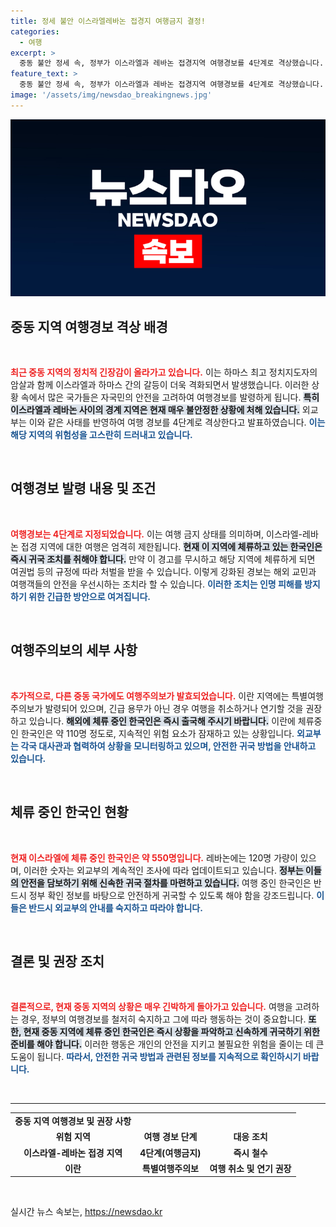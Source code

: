 ```yaml
---
title: 정세 불안 이스라엘레바논 접경지 여행금지 결정!
categories:
  - 여행
excerpt: >
  중동 불안 정세 속, 정부가 이스라엘과 레바논 접경지역 여행경보를 4단계로 격상했습니다. 즉시 철수하지 않으면 법적 처벌까지! 이란에도 특별여행주의보가 발령돼 긴급용무 외 여행은 금지입니다.
feature_text: >
  중동 불안 정세 속, 정부가 이스라엘과 레바논 접경지역 여행경보를 4단계로 격상했습니다. 즉시 철수하지 않으면 법적 처벌까지! 이란에도 특별여행주의보가 발령돼 긴급용무 외 여행은 금지입니다.
image: '/assets/img/newsdao_breakingnews.jpg'
---
```


<p><img src="/assets/img/newsdao_breakingnews.jpg" alt="firstkoreanews 속보" /></p>

<h2 data-ke-size="size26">중동 지역 여행경보 격상 배경</h2>

<p data-ke-size="size16">&nbsp;</p>

<p><b><span style="color: #ee2323;">최근 중동 지역의 정치적 긴장감이 올라가고 있습니다.</span></b> 이는 하마스 최고 정치지도자의 암살과 함께 이스라엘과 하마스 간의 갈등이 더욱 격화되면서 발생했습니다. 이러한 상황 속에서 많은 국가들은 자국민의 안전을 고려하여 여행경보를 발령하게 됩니다. <b><span style="background-color: #21538527;">특히 이스라엘과 레바논 사이의 경계 지역은 현재 매우 불안정한 상황에 처해 있습니다.</span></b> 외교부는 이와 같은 사태를 반영하여 여행 경보를 4단계로 격상한다고 발표하였습니다. <b><span style="color: #1a5490;">이는 해당 지역의 위험성을 고스란히 드러내고 있습니다.</span></b></p>

<p data-ke-size="size16">&nbsp;</p>

<h2 data-ke-size="size26">여행경보 발령 내용 및 조건</h2>

<p data-ke-size="size16">&nbsp;</p>

<p><b><span style="color: #ee2323;">여행경보는 4단계로 지정되었습니다.</span></b> 이는 여행 금지 상태를 의미하며, 이스라엘-레바논 접경 지역에 대한 여행은 엄격히 제한됩니다. <b><span style="background-color: #21538527;">현재 이 지역에 체류하고 있는 한국인은 즉시 귀국 조치를 취해야 합니다.</span></b> 만약 이 경고를 무시하고 해당 지역에 체류하게 되면 여권법 등의 규정에 따라 처벌을 받을 수 있습니다. 이렇게 강화된 경보는 해외 교민과 여행객들의 안전을 우선시하는 조치라 할 수 있습니다. <b><span style="color: #1a5490;">이러한 조치는 인명 피해를 방지하기 위한 긴급한 방안으로 여겨집니다.</span></b></p>

<p data-ke-size="size16">&nbsp;</p>

<h2 data-ke-size="size26">여행주의보의 세부 사항</h2>

<p data-ke-size="size16">&nbsp;</p>

<p><b><span style="color: #ee2323;">추가적으로, 다른 중동 국가에도 여행주의보가 발효되었습니다.</span></b> 이란 지역에는 특별여행주의보가 발령되어 있으며, 긴급 용무가 아닌 경우 여행을 취소하거나 연기할 것을 권장하고 있습니다. <b><span style="background-color: #21538527;">해외에 체류 중인 한국인은 즉시 출국해 주시기 바랍니다.</span></b> 이란에 체류중인 한국인은 약 110명 정도로, 지속적인 위험 요소가 잠재하고 있는 상황입니다. <b><span style="color: #1a5490;">외교부는 각국 대사관과 협력하여 상황을 모니터링하고 있으며, 안전한 귀국 방법을 안내하고 있습니다.</span></b></p>

<p data-ke-size="size16">&nbsp;</p>

<h2 data-ke-size="size26">체류 중인 한국인 현황</h2>

<p data-ke-size="size16">&nbsp;</p>

<p><b><span style="color: #ee2323;">현재 이스라엘에 체류 중인 한국인은 약 550명입니다.</span></b> 레바논에는 120명 가량이 있으며, 이러한 숫자는 외교부의 계속적인 조사에 따라 업데이트되고 있습니다. <b><span style="background-color: #21538527;">정부는 이들의 안전을 담보하기 위해 신속한 귀국 절차를 마련하고 있습니다.</span></b> 여행 중인 한국인은 반드시 정부 확인 정보를 바탕으로 안전하게 귀국할 수 있도록 해야 함을 강조드립니다. <b><span style="color: #1a5490;">이들은 반드시 외교부의 안내를 숙지하고 따라야 합니다.</span></b></p>

<p data-ke-size="size16">&nbsp;</p>

<h2 data-ke-size="size26">결론 및 권장 조치</h2>

<p data-ke-size="size16">&nbsp;</p>

<p><b><span style="color: #ee2323;">결론적으로, 현재 중동 지역의 상황은 매우 긴박하게 돌아가고 있습니다.</span></b> 여행을 고려하는 경우, 정부의 여행경보를 철저히 숙지하고 그에 따라 행동하는 것이 중요합니다. <b><span style="background-color: #21538527;">또한, 현재 중동 지역에 체류 중인 한국인은 즉시 상황을 파악하고 신속하게 귀국하기 위한 준비를 해야 합니다.</span></b> 이러한 행동은 개인의 안전을 지키고 불필요한 위험을 줄이는 데 큰 도움이 됩니다. <b><span style="color: #1a5490;">따라서, 안전한 귀국 방법과 관련된 정보를 지속적으로 확인하시기 바랍니다.</span></b></p>

<p data-ke-size="size16">&nbsp;</p>

<hr />

<table style="width: 100%;">
    <tbody>
      <tr>
        <td style="text-align: center; height: 17px;"><b>중동 지역 여행경보 및 권장 사항</b></td>
      </tr>
      <tr>
        <td style="text-align: center; height: 17px;"><b>위험 지역</b></td>
        <td style="text-align: center; height: 17px;"><b>여행 경보 단계</b></td>
        <td style="text-align: center; height: 17px;"><b>대응 조치</b></td>
      </tr>
      <tr>
        <td style="text-align: center; height: 17px;"><b>이스라엘-레바논 접경 지역</b></td>
        <td style="text-align: center; height: 17px;"><b>4단계(여행금지)</b></td>
        <td style="text-align: center; height: 17px;"><b>즉시 철수</b></td>
      </tr>
      <tr>
        <td style="text-align: center; height: 17px;"><b>이란</b></td>
        <td style="text-align: center; height: 17px;"><b>특별여행주의보</b></td>
        <td style="text-align: center; height: 17px;"><b>여행 취소 및 연기 권장</b></td>
      </tr>
    </tbody>
</table>

<p data-ke-size="size16">&nbsp;</p>
실시간 뉴스 속보는, <a href="https://newsdao.kr" rel="dofollow">https://newsdao.kr</a>


